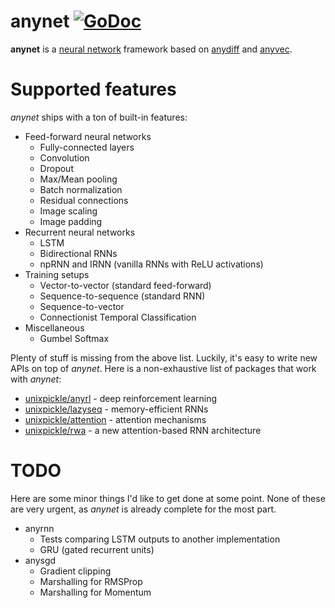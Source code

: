 # anynet [![GoDoc](https://godoc.org/github.com/unixpickle/anynet?status.svg)](https://godoc.org/github.com/unixpickle/anynet)

**anynet** is a [neural network](https://en.wikipedia.org/wiki/Artificial_neural_network) framework based on [anydiff](https://github.com/unixpickle/anydiff) and [anyvec](https://github.com/unixpickle/anyvec).

# Supported features

*anynet* ships with a ton of built-in features:

 * Feed-forward neural networks
   * Fully-connected layers
   * Convolution
   * Dropout
   * Max/Mean pooling
   * Batch normalization
   * Residual connections
   * Image scaling
   * Image padding
 * Recurrent neural networks
   * LSTM
   * Bidirectional RNNs
   * npRNN and IRNN (vanilla RNNs with ReLU activations)
 * Training setups
   * Vector-to-vector (standard feed-forward)
   * Sequence-to-sequence (standard RNN)
   * Sequence-to-vector
   * Connectionist Temporal Classification
 * Miscellaneous
   * Gumbel Softmax

Plenty of stuff is missing from the above list. Luckily, it's easy to write new APIs on top of *anynet*. Here is a non-exhaustive list of packages that work with *anynet*:

 * [unixpickle/anyrl](https://github.com/unixpickle/anyrl) - deep reinforcement learning
 * [unixpickle/lazyseq](https://github.com/unixpickle/lazyseq) - memory-efficient RNNs
 * [unixpickle/attention](https://github.com/unixpickle/attention) - attention mechanisms
 * [unixpickle/rwa](https://github.com/unixpickle/rwa) - a new attention-based RNN architecture

# TODO

Here are some minor things I'd like to get done at some point. None of these are very urgent, as *anynet* is already complete for the most part.

 * anyrnn
   * Tests comparing LSTM outputs to another implementation
   * GRU (gated recurrent units)
 * anysgd
   * Gradient clipping
   * Marshalling for RMSProp
   * Marshalling for Momentum
